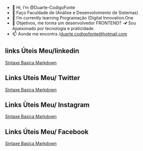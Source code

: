 - 👋 Hi, I’m @Duarte-CodigoFonte
- 👀 Faço Faculdade de (Análise e Desenvolvimento de Sistemas)
- 🌱 I’m currently learning Programaçâo (Digital Innovation.One
- 💞️ Objetivos, me torma um desenvolvedor  FRONTEND?
-💕  Sou Apaixonado por tecnologia e praticidade.
- 📫 Aonde me encontra /duarte.codigofonte@hotmail.com
## links Úteis Meu/linkedin
[Sintaxe Basica Markdown](https://www.linkedin.com/public-profile/settings?trk=d_flagship3_profile_self_view_public_profile#:~:text=www.linkedin.com/in/duarte%2Dcodigofonte)
## Links Uteis Meu/ Twitter
[Sintaxe Basica Markdown](https://twitter.com/DuarteCodigoFon?s=20&t=70KmUy5D-PZiRlRKJPygvg)
## Links Ùteis Meu/ Instagram
[Sintaxe Basica Markdown](https://www.instagram.com/duarte.codigofonte/)
## Links Úteis Meu/ Facebook
[Sintaxe Basica Markdown](https://www.facebook.com/profile.php?id=100080678540077)
